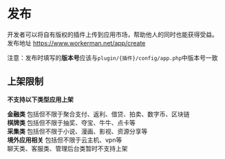 # 发布

开发者可以将自有版权的插件上传到应用市场，帮助他人的同时也能获得受益。
发布地址 https://www.workerman.net/app/create

注意：发布时填写的**版本号**应该与`plugin/{插件}/config/app.php`中版本号一致

## 上架限制
**不支持以下类型应用上架**

**金融类** 包括但不限于聚合支付、返利、借贷、拍卖、数字币、区块链  
**棋牌类** 包括但不限于抽奖、夺宝、牛牛、点卡等  
**采集类** 包括但不限于小说、漫画、影视、资源分享等  
**境外应用相关** 包括但不限于云主机、vpn等  
聊天类、客服类、管理后台类暂时不支持上架
